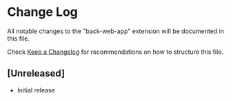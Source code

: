 # Change Log

All notable changes to the "back-web-app" extension will be documented in this file.

Check [Keep a Changelog](http://keepachangelog.com/) for recommendations on how to structure this file.

## [Unreleased]

- Initial release